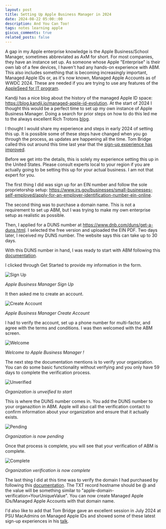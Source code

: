 ```yaml
---
layout: post
title: Setting Up Apple Business Manager in 2024
date: 2024-08-22 05:00::00
description: And You Can Too!
tags: notes learning apple
giscus_comments: true
related_posts: false
---
```


A gap in my Apple enterprise knowledge is the Apple Business/School Manager, sometimes abbreviated as AxM for short. For most companies, they have an instance set up. As someone whose Apple "Enterprise" is their own lab of a few devices, I haven't had any hands-on experience with ABM. This also includes something that is becoming increasingly important, Managed Apple IDs or, as it's now known, Managed Apple Accounts as of WWDC 2024. These are needed if you are trying to use any features of the [AppleSeed for IT program](https://beta.apple.com/it).

Kandji has a nice blog about the history of the managed Apple ID space: https://blog.kandji.io/managed-apple-id-evolution. At the start of 2024 I thought this would be a perfect time to set up my own instance of Apple Business Manager. Doing a search for prior steps on how to do this led me to the always excellent Rich Trotons [blog](https://derflounder.wordpress.com/2023/09/04/starting-a-sole-proprietorship-business-to-get-a-duns-number-for-apple-business-manager/).

I thought I would share my experience and steps in early 2024 of setting this up. It is possible some of these steps have changed when you go through the process, as updates are happening all the time. Tom Bridge called this out around this time last year that the [sign-up experience has improved](https://tombridge.com/2023/08/18/positive-changes-to-apple-business-manager-signup-flows/).

Before we get into the details, this is solely my experience setting this up in the United States. Please consult experts local to your region if you are actually going to be setting this up for your actual business. I am not that expert for you.

The first thing I did was sign up for an EIN number and follow the sole proprietorship setup: https://www.irs.gov/businesses/small-businesses-self-employed/apply-for-an-employer-identification-number-ein-online.

The second thing was to purchase a domain name. This is not a requirement to set up ABM, but I was trying to make my own enterprise setup as realistic as possible.

Then, I applied for a DUNS number at https://www.dnb.com/duns/get-a-duns.html. I selected the free version and uploaded the EIN PDF. Two days later, I received my DUNS number. The website says this can take up to 30 days.

With this DUNS number in hand, I was ready to start with ABM following this [documentation](https://support.apple.com/en-ke/guide/apple-business-manager/axm402206497/web).

I clicked through Get Started to provide my information in the form.

![Sign Up](/assets/img/ABM_SetUp_1_Form.png)

_Apple Business Manager Sign Up_

It then asked me to create an account.

![Create Account](/assets/img/ABM_SetUp_2_Create_Account.png)

_Apple Business Manager Create Account_

I had to verify the account, set up a phone number for multi-factor, and agree with the terms and conditions. I was then welcomed with the ABM screen.

![Welcome](/assets/img/ABM_SetUp_3_Welcome.png)

_Welcome to Apple Business Manager !_

The next step the documentation mentions is to verify your organization. You can do some basic functionality without verifying and you only have 59 days to complete the verification process.

![Unverified](/assets/img/ABM_SetUp_4_Unverified.png)

_Organization is unveified to start_

This is where the DUNS number comes in. You add the DUNS number to your organazition in ABM. Apple will also call the verification contact to confirm information about your organization and ensure that it actually exists.

![Pending](/assets/img/ABM_SetUp_5_Pending.png)

_Organization is now pending_

Once that process is complete, you will see that your verification of ABM is complete.

![Complete](/assets/img/ABM_SetUp_6_Complete.png)

_Organization verification is now complete_

The last thing I did at this time was to verify the domain I had purchased by following this [documentation](https://support.apple.com/en-ke/guide/apple-business-manager/axm48c3280c0/web). The TXT record hostname should be @ and the value will be something similar to "apple-domain-verification=YourUniqueValue". You can now create Managed Apple IDs/Managed Apple Accounts with that domain name.

I'd also like to add that Tom Bridge gave an excellent session in July 2024 at PSU MacAdmins on Managed Apple IDs and showed some of these latest sign-up experiences in his [talk](https://youtu.be/xA0D6oVzcUk?si=Kd26UaruSl8kqhmR). 